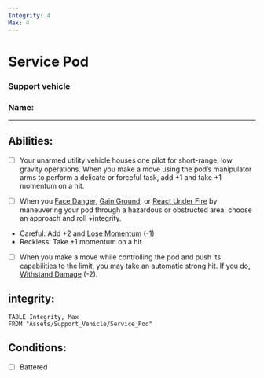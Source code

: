 ```yaml
---
Integrity: 4
Max: 4
---
```

# Service Pod
### Support vehicle
### Name:
<hr>


## Abilities:
- [ ] Your unarmed utility vehicle houses one pilot for short-range, low gravity operations. When you make a move using the pod’s manipulator arms to perform a delicate or forceful task, add +1 and take +1 momentum on a hit.

- [ ] When you [Face Danger](Moves/adventure/face_danger), [Gain Ground](Moves/combat/gain_ground), or [React Under Fire](Moves/combat/react_under_fire) by maneuvering your pod through a hazardous or obstructed area, choose an approach and roll +integrity.

 * Careful: Add +2 and [Lose Momentum](Moves/suffer/lose_momentum) (-1)
 * Reckless: Take +1 momentum on a hit

- [ ] When you make a move while controlling the pod and push its capabilities to the limit, you may take an automatic strong hit. If you do, [Withstand Damage](Moves/suffer/withstand_damage) (-2).

## integrity:
```dataview
TABLE Integrity, Max
FROM "Assets/Support_Vehicle/Service_Pod"
```
## Conditions:
- [ ] Battered
